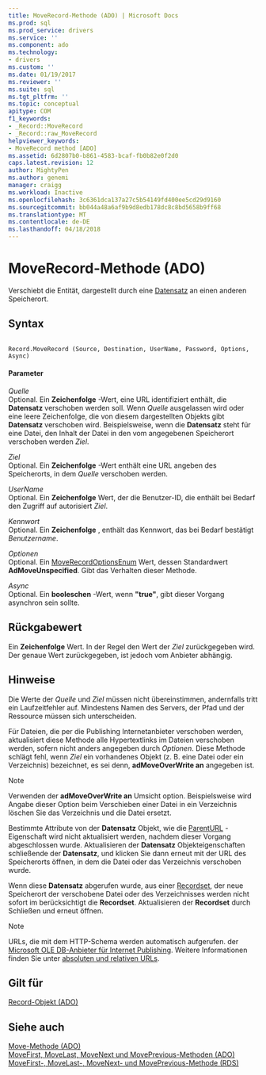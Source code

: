 ```yaml
---
title: MoveRecord-Methode (ADO) | Microsoft Docs
ms.prod: sql
ms.prod_service: drivers
ms.service: ''
ms.component: ado
ms.technology:
- drivers
ms.custom: ''
ms.date: 01/19/2017
ms.reviewer: ''
ms.suite: sql
ms.tgt_pltfrm: ''
ms.topic: conceptual
apitype: COM
f1_keywords:
- _Record::MoveRecord
- _Record::raw_MoveRecord
helpviewer_keywords:
- MoveRecord method [ADO]
ms.assetid: 6d2807b0-b861-4583-bcaf-fb0b82e0f2d0
caps.latest.revision: 12
author: MightyPen
ms.author: genemi
manager: craigg
ms.workload: Inactive
ms.openlocfilehash: 3c6361dca137a27c5b54149fd400ee5cd29d9160
ms.sourcegitcommit: bb044a48a6af9b9d8edb178dc8c8bd5658b9ff68
ms.translationtype: MT
ms.contentlocale: de-DE
ms.lasthandoff: 04/18/2018
---
```

# <a name="moverecord-method-ado"></a>MoveRecord-Methode (ADO)
Verschiebt die Entität, dargestellt durch eine [Datensatz](../../../ado/reference/ado-api/record-object-ado.md) an einen anderen Speicherort.  
  
## <a name="syntax"></a>Syntax  
  
```  
  
Record.MoveRecord (Source, Destination, UserName, Password, Options, Async)  
```  
  
#### <a name="parameters"></a>Parameter  
 *Quelle*  
 Optional. Ein **Zeichenfolge** -Wert, eine URL identifiziert enthält, die **Datensatz** verschoben werden soll. Wenn *Quelle* ausgelassen wird oder eine leere Zeichenfolge, die von diesem dargestellten Objekts gibt **Datensatz** verschoben wird. Beispielsweise, wenn die **Datensatz** steht für eine Datei, den Inhalt der Datei in den vom angegebenen Speicherort verschoben werden *Ziel*.  
  
 *Ziel*  
 Optional. Ein **Zeichenfolge** -Wert enthält eine URL angeben des Speicherorts, in dem *Quelle* verschoben werden.  
  
 *UserName*  
 Optional. Ein **Zeichenfolge** Wert, der die Benutzer-ID, die enthält bei Bedarf den Zugriff auf autorisiert *Ziel*.  
  
 *Kennwort*  
 Optional. Ein **Zeichenfolge** , enthält das Kennwort, das bei Bedarf bestätigt *Benutzername*.  
  
 *Optionen*  
 Optional. Ein [MoveRecordOptionsEnum](../../../ado/reference/ado-api/moverecordoptionsenum.md) Wert, dessen Standardwert **AdMoveUnspecified**. Gibt das Verhalten dieser Methode.  
  
 *Async*  
 Optional. Ein **booleschen** -Wert, wenn **"true"**, gibt dieser Vorgang asynchron sein sollte.  
  
## <a name="return-value"></a>Rückgabewert  
 Ein **Zeichenfolge** Wert. In der Regel den Wert der *Ziel* zurückgegeben wird. Der genaue Wert zurückgegeben, ist jedoch vom Anbieter abhängig.  
  
## <a name="remarks"></a>Hinweise  
 Die Werte der *Quelle* und *Ziel* müssen nicht übereinstimmen, andernfalls tritt ein Laufzeitfehler auf. Mindestens Namen des Servers, der Pfad und der Ressource müssen sich unterscheiden.  
  
 Für Dateien, die per die Publishing Internetanbieter verschoben werden, aktualisiert diese Methode alle Hypertextlinks im Dateien verschoben werden, sofern nicht anders angegeben durch *Optionen*. Diese Methode schlägt fehl, wenn *Ziel* ein vorhandenes Objekt (z. B. eine Datei oder ein Verzeichnis) bezeichnet, es sei denn, **adMoveOverWrite an** angegeben ist.  
  
> [!NOTE]
>  Verwenden der **adMoveOverWrite an** Umsicht option. Beispielsweise wird Angabe dieser Option beim Verschieben einer Datei in ein Verzeichnis löschen Sie das Verzeichnis und die Datei ersetzt.  
  
 Bestimmte Attribute von der **Datensatz** Objekt, wie die [ParentURL](../../../ado/reference/ado-api/parenturl-property-ado.md) -Eigenschaft wird nicht aktualisiert werden, nachdem dieser Vorgang abgeschlossen wurde. Aktualisieren der **Datensatz** Objekteigenschaften schließende der **Datensatz**, und klicken Sie dann erneut mit der URL des Speicherorts öffnen, in dem die Datei oder das Verzeichnis verschoben wurde.  
  
 Wenn diese **Datensatz** abgerufen wurde, aus einer [Recordset](../../../ado/reference/ado-api/recordset-object-ado.md), der neue Speicherort der verschobene Datei oder des Verzeichnisses werden nicht sofort im berücksichtigt die **Recordset**. Aktualisieren der **Recordset** durch Schließen und erneut öffnen.  
  
> [!NOTE]
>  URLs, die mit dem HTTP-Schema werden automatisch aufgerufen. der [Microsoft OLE DB-Anbieter für Internet Publishing](../../../ado/guide/appendixes/microsoft-ole-db-provider-for-internet-publishing.md). Weitere Informationen finden Sie unter [absoluten und relativen URLs](../../../ado/guide/data/absolute-and-relative-urls.md).  
  
## <a name="applies-to"></a>Gilt für  
 [Record-Objekt (ADO)](../../../ado/reference/ado-api/record-object-ado.md)  
  
## <a name="see-also"></a>Siehe auch  
 [Move-Methode (ADO)](../../../ado/reference/ado-api/move-method-ado.md)   
 [MoveFirst, MoveLast, MoveNext und MovePrevious-Methoden (ADO)](../../../ado/reference/ado-api/movefirst-movelast-movenext-and-moveprevious-methods-ado.md)   
 [MoveFirst-, MoveLast-, MoveNext- und MovePrevious-Methode (RDS)](../../../ado/reference/rds-api/movefirst-movelast-movenext-and-moveprevious-methods-rds.md)
